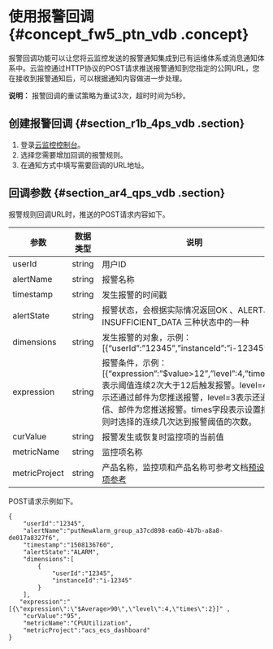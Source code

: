 # 使用报警回调 {#concept_fw5_ptn_vdb .concept}

报警回调功能可以让您将云监控发送的报警通知集成到已有运维体系或消息通知体系中。云监控通过HTTP协议的POST请求推送报警通知到您指定的公网URL，您在接收到报警通知后，可以根据通知内容做进一步处理。

**说明：** 报警回调的重试策略为重试3次，超时时间为5秒。

## 创建报警回调 {#section_r1b_4ps_vdb .section}

1.  登录[云监控控制台](https://cloudmonitor.console.aliyun.com)。
2.  选择您需要增加回调的报警规则。
3.  在通知方式中填写需要回调的URL地址。

## 回调参数 {#section_ar4_qps_vdb .section}

报警规则回调URL时，推送的POST请求内容如下。

|参数|数据类型|说明|
|--|----|--|
|userId|string|用户ID|
|alertName|string|报警名称|
|timestamp|string|发生报警的时间戳|
|alertState|string|报警状态，会根据实际情况返回OK 、ALERT、 INSUFFICIENT\_DATA 三种状态中的一种|
|dimensions|string|发生报警的对象，示例：\[\{“userId”:”12345”,”instanceId”:”i-12345”\}\]|
|expression|string|报警条件，示例：\[\{“expression”:”$value\>12”,”level”:4,”times”:2\}\]表示阈值连续2次大于12后触发报警。level=4时表示还通过邮件为您推送报警，level=3表示还通过短信、邮件为您推送报警。times字段表示设置报警规则时选择的连续几次达到报警阈值的次数。|
|curValue|string|报警发生或恢复时监控项的当前值|
|metricName|string|监控项名称|
|metricProject|string|产品名称，监控项和产品名称可参考文档[预设监控项参考](https://help.aliyun.com/document_detail/28619.html)|

POST请求示例如下。

```
{
    "userId":"12345",
    "alertName":"putNewAlarm_group_a37cd898-ea6b-4b7b-a8a8-de017a8327f6",
    "timestamp":"1508136760",
    "alertState":"ALARM",
    "dimensions":[
        {
            "userId":"12345",
            "instanceId":"i-12345"
        }
    ],
   "expression":"[{\"expression\":\"$Average>90\",\"level\":4,\"times\":2}]" ,
    "curValue":"95",
    "metricName":"CPUUtilization",
    "metricProject":"acs_ecs_dashboard"
}
```

